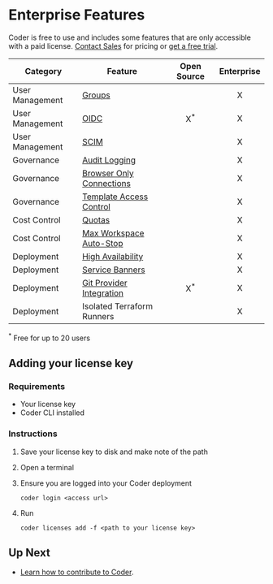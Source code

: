 # Enterprise Features

Coder is free to use and includes some features that are only accessible with a paid license.
[Contact Sales](https://coder.com/contact) for pricing or [get a free
trial](https://coder.com/trial).


| Category | Feature | Open Source | Enterprise |
| -------- | ------- | :-----------: | :----------: |
| User Management | [Groups](./admin/groups.md) |  | X |
| User Management | [OIDC](./admin/auth.md) | X<sup>*</sup>  | X |
| User Management | [SCIM](./admin/auth.md#scim) |  | X |
| Governance | [Audit Logging](./admin/audit-logs.md) |  | X |
| Governance | [Browser Only Connections](./networking.md#browser-only-connections) |  | X |
| Governance | [Template Access Control](./admin/rbac.md) |  | X |
| Cost Control | [Quotas](./admin/quotas.md) |  | X |
| Cost Control | [Max Workspace Auto-Stop](./templates.md#configure-max-workspace-auto-stop) |  | X |
| Deployment | [High Availability](./admin/high-availability.md) |  | X |
| Deployment | [Service Banners](./admin/service-banners.md) |  | X |
| Deployment | [Git Provider Integration](./admin/git-providers.md) | X<sup>*</sup> | X |
| Deployment | Isolated Terraform Runners |  | X |

<sup>*</sup> Free for up to 20 users


## Adding your license key

### Requirements

- Your license key
- Coder CLI installed

### Instructions

1. Save your license key to disk and make note of the path
2. Open a terminal
3. Ensure you are logged into your Coder deployment

   `coder login <access url>`

4. Run

   `coder licenses add -f <path to your license key>`

## Up Next

- [Learn how to contribute to Coder](./CONTRIBUTING.md).
